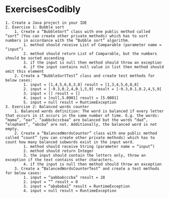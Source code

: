 # ExercisesCodibly


    1. Create a Java project in your IDE 
    2. Exercise 1: Bubble sort
        1. Create a “BubbleSort” class with one public method called “sort” (You can create other private methods) which has to sort numbers in accordance with the “Bubble sort” algorithm.
            1. method should receive List of Comparable (parameter name = “input”)
            2. method should return List of Comparable, but the numbers should be sorted ascending
            3. if the input is null then method should throw an exception
            4. if the input contains null value in list then method should omit this element
        2. Create a “BubbleSortTest” class and create test methods for below cases:
            1. input = [1,4,5,6,8,3,8] result = [1,3,4,5,6,8,8]
            2. input = [-9.3,0.2,4,0.1,5,9] result = [-9.3,0.1,0.2,4,5,9]
            3. input = [] result = []
            4. input = [null,5.0001] result = [5.0001]
            5. input = null result = RuntimeException 
    3. Exercise 2: Balanced words counter
        1. Balanced words definition: The word is balanced if every letter that occurs in it occurs in the same number of time. E.g. the words: “mama”, “ear”, “aabbcbcccbaa” are balanced but the words “dad”, “elephant”, “abcba” are not. Additionally, the balanced word is not empty.
        2. Create a “BalancedWordsCounter” class with one public method called “count” (you can create other private methods) which has to count how many balanced subwords exist in the input word.
            1. method should receive String (parameter name = “input”)
            2. method should return Integer
            3. the input should contain the letters only, throw an exception if the text contains other characters.
            4. if the input is null then method should throw an exception
        3. Create a “BalancedWordsCounterTest” and create a test methods for below cases:
            1. input = “aabbabcccba” result = 28
            2. input = “” result = 0
            3. input = “abababa1” result = RuntimeException 
            4. input = null result = RuntimeException
